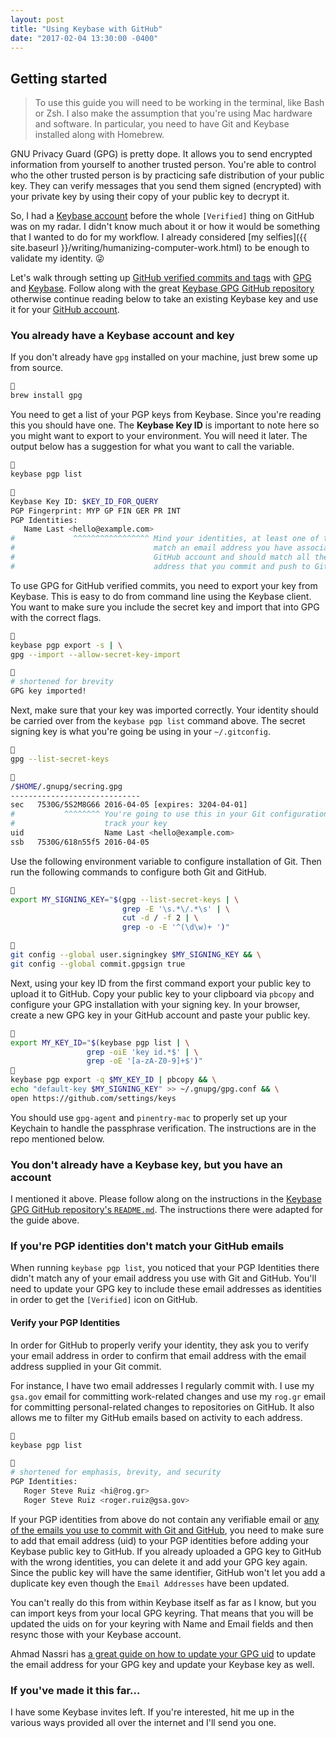 ```yaml
---
layout: post
title: "Using Keybase with GitHub"
date: "2017-02-04 13:30:00 -0400"
---
```


## Getting started

> To use this guide you will need to be working in the terminal, like Bash or
> Zsh. I also make the assumption that you're using Mac hardware and software.
> In particular, you need to have Git and Keybase installed along with Homebrew.

GNU Privacy Guard (GPG) is pretty dope. It allows you to send encrypted information
from yourself to another trusted person. You're able to control who the other
trusted person is by practicing safe distribution of your public key. They can
verify messages that you send them signed (encrypted) with your private key by
using their copy of your public key to decrypt it.

So, I had a [Keybase account][kb-profile] before the whole `[Verified]` thing on
GitHub was on my radar. I didn't know much about it or how it would be something
that I wanted to do for my workflow. I already considered [my
selfies]({{ site.baseurl }}/writing/humanizing-computer-work.html) to be enough
to validate my identity. &#x1f61c;

Let's walk through setting up [GitHub verified commits and tags][gh-gpg] with
[GPG][hp-gpg] and [Keybase][hp-keybase]. Follow along with the great [Keybase
GPG GitHub repository][gh-keybase-gpg-github] otherwise continue reading below
to take an existing Keybase key and use it for your [GitHub account][gh-keys].

[gh-gpg]: https://github.com/blog/2144-gpg-signature-verification "GitHub GPG Signature Verification"
[hp-gpg]: https://gnupg.org "The GNU Privacy Guard"
[kb-profile]: https://keybase.io/rogeruiz "Roger Steve Ruiz (rogeruiz) | Keybase"
[hp-keybase]: https://keybase.io "Keys for everyone! Keybase maps your identity to your public keys, and vice versa."
[gh-keybase-gpg-github]: https://github.com/pstadler/keybase-gpg-github "Keybase GPG GitHub repository"
[gh-keys]: https://github.com/settings/keys "GitHub SSH and GPG Keys"

### You already have a Keybase account and key

If you don't already have `gpg` installed on your machine, just brew some up
from source.

```sh

brew install gpg
```

You need to get a list of your PGP keys from Keybase. Since you're reading this
you should have one. The **Keybase Key ID** is important to note here so you
might want to export to your environment. You will need it later. The output
below has a suggestion for what you want to call the variable.

```sh

keybase pgp list


Keybase Key ID: $KEY_ID_FOR_QUERY
PGP Fingerprint: MYP GP FIN GER PR INT
PGP Identities:
   Name Last <hello@example.com>
#             ^^^^^^^^^^^^^^^^^ Mind your identities, at least one of them must
#                               match an email address you have associated with
#                               GitHub account and should match all the email
#                               address that you commit and push to GitHub.
```

To use GPG for GitHub verified commits, you need to export your key from
Keybase. This is easy to do from command line using the Keybase client. You want
to make sure you include the secret key and import that into GPG with the
correct flags.

```sh

keybase pgp export -s | \
gpg --import --allow-secret-key-import


# shortened for brevity
GPG key imported!
```

Next, make sure that your key was imported correctly. Your identity should be
carried over from the `keybase pgp list` command above. The secret signing key
is what you're going be using in your `~/.gitconfig`.

```sh

gpg --list-secret-keys


/$HOME/.gnupg/secring.gpg
-----------------------------
sec   7530G/5S2M8G66 2016-04-05 [expires: 3204-04-01]
#           ^^^^^^^^ You're going to use this in your Git configuration file to
#                    track your key
uid                  Name Last <hello@example.com>
ssb   7530G/618n55f5 2016-04-05
```

Use the following environment variable to configure installation of Git. Then
run the following commands to configure both Git and GitHub.

```sh

export MY_SIGNING_KEY="$(gpg --list-secret-keys | \
                         grep -E '\s.*\/.*\s' | \
                         cut -d / -f 2 | \
                         grep -o -E '^(\d\w)+ ')"


git config --global user.signingkey $MY_SIGNING_KEY && \
git config --global commit.gpgsign true
```

Next, using your key ID from the first command export your public key to upload
it to GitHub. Copy your public key to your clipboard via `pbcopy` and configure
your GPG installation with your signing key. In your browser, create a new GPG
key in your GitHub account and paste your public key.

```sh

export MY_KEY_ID="$(keybase pgp list | \
                 grep -oiE 'key id.*$' | \
                 grep -oE '[a-zA-Z0-9]+$')"

keybase pgp export -q $MY_KEY_ID | pbcopy && \
echo "default-key $MY_SIGNING_KEY" >> ~/.gnupg/gpg.conf && \
open https://github.com/settings/keys
```

You should use `gpg-agent` and `pinentry-mac` to properly set up your Keychain
to handle the passphrase verification. The instructions are in the repo
mentioned below.

### You don't already have a Keybase key, but you have an account

I mentioned it above. Please follow along on the instructions in the [Keybase
GPG GitHub repository's `README.md`][gh-keybase-gpg-github]. The instructions
there were adapted for the guide above.

### If you're PGP identities don't match your GitHub emails

When running `keybase pgp list`, you noticed that your PGP Identities there
didn't match any of your email address you use with Git and GitHub. You'll need
to update your GPG key to include these email addresses as identities in order
to get the `[Verified]` icon on GitHub.

#### Verify your PGP Identities

In order for GitHub to properly verify your identity, they ask you to verify
your email address in order to confirm that email address with the email address
supplied in your Git commit.

For instance, I have two email addresses I regularly commit with. I use my
`gsa.gov` email for committing work-related changes and use my `rog.gr` email
for committing personal-related changes to repositories on GitHub. It also
allows me to filter my GitHub emails based on activity to each address.

```sh

keybase pgp list


# shortened for emphasis, brevity, and security
PGP Identities:
   Roger Steve Ruiz <hi@rog.gr>
   Roger Steve Ruiz <roger.ruiz@gsa.gov>
```

If your PGP identities from above do not contain any verifiable email or [any
of the emails you use to commit with Git and GitHub][gh-emails], you need to
make sure to add that email address (uid) to your PGP identities before adding
your Keybase public key to GitHub. If you already uploaded a GPG key to GitHub
with the wrong identities, you can delete it and add your GPG key again. Since
the public key will have the same identifier, GitHub won't let you add a
duplicate key even though the `Email Addresses` have been updated.

You can't really do this from within Keybase itself as far as I know, but you
can import keys from your local GPG keyring. That means that you will be updated
the uids on for your keyring with Name and Email fields and then resync those
with your Keybase account.

Ahmad Nassri has [a great guide on how to update your GPG uid][an-guide] to
update the email address for your GPG key and update your Keybase key as well.

[gh-emails]: https://github.com/settings/emails "GitHub Email settings"
[an-guide]: https://www.ahmadnassri.com/blog/github-gpg-keybase-pgp/ "Github GPG + Keybase PGP - Ahmad Nassri"

### If you've made it this far...

I have some Keybase invites left. If you're interested, hit me up in the various
ways provided all over the internet and I'll send you one.

